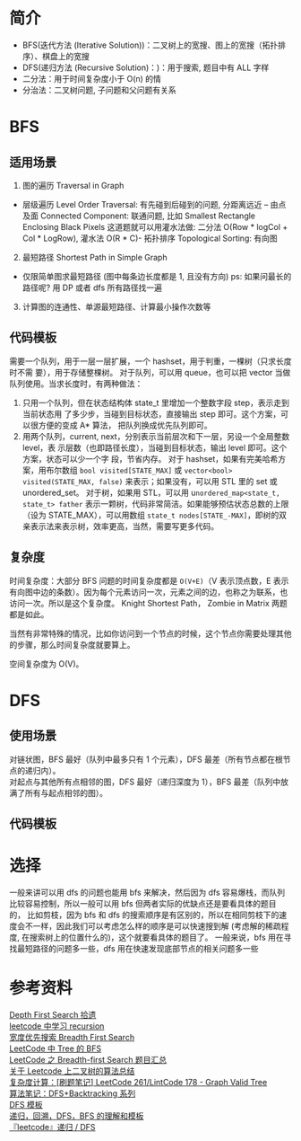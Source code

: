 # 简介
* BFS(迭代方法 (Iterative Solution))：二叉树上的宽搜、图上的宽搜（拓扑排序）、棋盘上的宽搜
* DFS(递归方法 (Recursive Solution)：)：用于搜索, 题目中有 ALL 字样
* 二分法：用于时间复杂度小于 O(n) 的情
* 分治法：二叉树问题, 子问题和父问题有关系


# BFS
## 适用场景
1. 图的遍历 Traversal in Graph
* 层级遍历 Level Order Traversal: 有先碰到后碰到的问题, 分距离远近
– 由点及面 Connected Component: 联通问题, 比如 Smallest Rectangle Enclosing Black Pixels 这道题就可以用灌水法做: 二分法 O(Row * logCol + Col * LogRow), 灌水法 O(R * C)- 拓扑排序 Topological Sorting: 有向图 

2. 最短路径 Shortest Path in Simple Graph
* 仅限简单图求最短路径 (图中每条边长度都是 1, 且没有方向)
ps: 如果问最长的路径呢? 用 DP 或者 dfs 所有路径找一遍

3. 计算图的连通性、单源最短路径、计算最小操作次数等

## 代码模板
需要一个队列，用于一层一层扩展，一个 hashset，用于判重，一棵树（只求长度时不需
要），用于存储整棵树。
对于队列，可以用 queue，也可以把 vector 当做队列使用。当求长度时，有两种做法：
1. 只用一个队列，但在状态结构体 state_t 里增加一个整数字段 step，表示走到当前状态用
了多少步，当碰到目标状态，直接输出 step 即可。这个方案，可以很方便的变成 A* 算法，
把队列换成优先队列即可。
2. 用两个队列，current, next，分别表示当前层次和下一层，另设一个全局整数 level，表
示层数（也即路径长度），当碰到目标状态，输出 level 即可。这个方案，状态可以少一个字
段，节省内存。
对于 hashset，如果有完美哈希方案，用布尔数组 `bool visited[STATE_MAX]` 或 `vector<bool> visited(STATE_MAX, false)` 来表示；如果没有，可以用 STL 里的 set 或 unordered_set。
对于树，如果用 STL，可以用 u`nordered_map<state_t, state_t> father` 表示一颗树，代码非常简洁。如果能够预估状态总数的上限（设为 STATE_MAX），可以用数组 `state_t nodes[STATE_-MAX]`，即树的双亲表示法来表示树，效率更高，当然，需要写更多代码。

## 复杂度
时间复杂度：大部分 BFS 问题的时间复杂度都是 `O(V+E)`（V 表示顶点数，E 表示有向图中边的条数）。因为每个元素访问一次，元素之间的边，也称之为联系，也访问一次。所以是这个复杂度。
Knight Shortest Path， Zombie in Matrix 两题都是如此。

当然有非常特殊的情况，比如你访问到一个节点的时候，这个节点你需要处理其他的步骤，那么时间复杂度就要算上。

空间复杂度为 O(V)。

# DFS
## 使用场景
对链状图，BFS 最好（队列中最多只有 1 个元素），DFS 最差（所有节点都在根节点的递归内）。  
对起点与其他所有点相邻的图，DFS 最好（递归深度为 1），BFS 最差（队列中放满了所有与起点相邻的图）。

## 代码模板






# 选择
一般来讲可以用 dfs 的问题也能用 bfs 来解决，然后因为 dfs 容易爆栈，而队列比较容易控制，所以一般可以用 bfs
但两者实际的优缺点还是要看具体的题目的，
比如剪枝，因为 bfs 和 dfs 的搜索顺序是有区别的，所以在相同剪枝下的速度会不一样，因此我们可以考虑怎么样的顺序是可以快速搜到解 (考虑解的稀疏程度, 在搜索树上的位置什么的)，这个就要看具体的题目了。
一般来说，bfs 用在寻找最短路径的问题多一些，dfs 用在快速发现底部节点的相关问题多一些


# 参考资料
[Depth First Search 拾遗](http://blog.hyoung.me/cn/2017/03/depth-first-search/)  
[leetcode 中学习 recursion](http://vlsi1217.github.io/2015/02/16/Leetcode/LeetcodeRecursion/)  
[宽度优先搜索 Breadth First Search](https://stomachache007.wordpress.com/2017/03/20/nc4-md/)  
[LeetCode 中 Tree 的 BFS](http://leetcodesummary.blogspot.com/2013/10/leetcode-treebfs.html)  
[LeetCode 之 Breadth-first Search 题目汇总](https://www.zybuluo.com/Yano/note/255729)  
[关于 Leetcode 上二叉树的算法总结](http://www.cnblogs.com/whc-uestc/p/4729606.html)  
[复杂度计算：[刷题笔记] LeetCode 261/LintCode 178 - Graph Valid Tree](http://blog.leanote.com/post/westcode/277e1e29337e)  
[算法笔记：DFS+Backtracking 系列](http://www.jianshu.com/p/11ad5ce0daad)  
[DFS 模板](https://maogm.com/blog/dfs-template.html)  
[递归，回溯，DFS，BFS 的理解和模板](http://chen-tao.github.io/2017/01/27/al-template/)  
[『leetcode』递归 / DFS](https://www.hrwhisper.me/leetcode-recursive-or-dfs/)  

